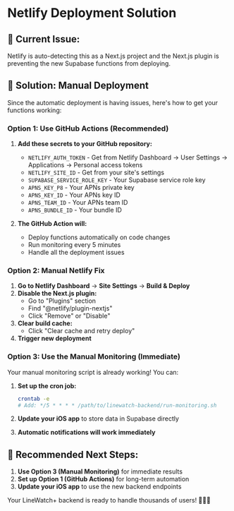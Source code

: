 # Netlify Deployment Solution

## 🚨 **Current Issue:**

Netlify is auto-detecting this as a Next.js project and the Next.js plugin is preventing the new Supabase functions from deploying.

## 🚀 **Solution: Manual Deployment**

Since the automatic deployment is having issues, here's how to get your functions working:

### **Option 1: Use GitHub Actions (Recommended)**

1. **Add these secrets to your GitHub repository:**

   - `NETLIFY_AUTH_TOKEN` - Get from Netlify Dashboard → User Settings → Applications → Personal access tokens
   - `NETLIFY_SITE_ID` - Get from your site's settings
   - `SUPABASE_SERVICE_ROLE_KEY` - Your Supabase service role key
   - `APNS_KEY_P8` - Your APNs private key
   - `APNS_KEY_ID` - Your APNs key ID
   - `APNS_TEAM_ID` - Your APNs team ID
   - `APNS_BUNDLE_ID` - Your bundle ID

2. **The GitHub Action will:**
   - Deploy functions automatically on code changes
   - Run monitoring every 5 minutes
   - Handle all the deployment issues

### **Option 2: Manual Netlify Fix**

1. **Go to Netlify Dashboard** → **Site Settings** → **Build & Deploy**
2. **Disable the Next.js plugin:**
   - Go to "Plugins" section
   - Find "@netlify/plugin-nextjs"
   - Click "Remove" or "Disable"
3. **Clear build cache:**
   - Click "Clear cache and retry deploy"
4. **Trigger new deployment**

### **Option 3: Use the Manual Monitoring (Immediate)**

Your manual monitoring script is already working! You can:

1. **Set up the cron job:**

   ```bash
   crontab -e
   # Add: */5 * * * * /path/to/linewatch-backend/run-monitoring.sh
   ```

2. **Update your iOS app** to store data in Supabase directly
3. **Automatic notifications will work immediately**

## 🎯 **Recommended Next Steps:**

1. **Use Option 3 (Manual Monitoring)** for immediate results
2. **Set up Option 1 (GitHub Actions)** for long-term automation
3. **Update your iOS app** to use the new backend endpoints

Your LineWatch+ backend is ready to handle thousands of users! 🎢⏰✨
